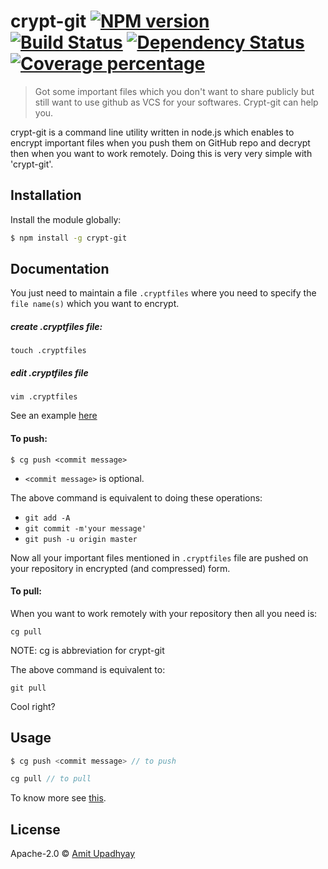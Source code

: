# crypt-git [![NPM version][npm-image]][npm-url] [![Build Status][travis-image]][travis-url] [![Dependency Status][daviddm-image]][daviddm-url] [![Coverage percentage][coveralls-image]][coveralls-url]
> Got some important files which you don't want to share publicly but still want to use github as VCS for your softwares. Crypt-git can help you.


crypt-git is a command line utility written in node.js which enables to encrypt important files when you push them on GitHub repo and decrypt then when you want to work remotely. Doing this is very very simple with 'crypt-git'.

## Installation

Install the module globally:

```sh
$ npm install -g crypt-git
```

## Documentation

You just need to maintain a file `.cryptfiles` where you need to specify the `file name(s)` which you want to encrypt.

##### create .cryptfiles file:
`touch .cryptfiles`

##### edit .cryptfiles file
`vim .cryptfiles`

See an example [here](https://github.com/amit-upadhyay-IT/crypt-git/blob/master/.cryptfiles)


#### To push:
```
$ cg push <commit message>
```

- `<commit message>` is optional.

The above command is equivalent to doing these operations:

- `git add -A`
- `git commit -m'your message'`
- `git push -u origin master`

Now all your important files mentioned in `.cryptfiles` file are pushed on your repository in encrypted (and compressed) form.

#### To pull:

When you want to work remotely with your repository then all you need is:
```
cg pull
```
NOTE: cg is abbreviation for crypt-git

The above command is equivalent to:
```
git pull
```

Cool right?

## Usage

```js
$ cg push <commit message> // to push

cg pull // to pull
```
To know more see [this](https://github.com/amit-upadhyay-IT/crypt-git#documentation).




## License

Apache-2.0 © [Amit Upadhyay](https://github.com/amit-upadhyay-IT)


[npm-image]: https://badge.fury.io/js/crypt-git.svg
[npm-url]: https://npmjs.org/package/crypt-git
[travis-image]: https://travis-ci.org/amit-upadhyay-it/crypt-git.svg?branch=master
[travis-url]: https://travis-ci.org/amit-upadhyay-it/crypt-git
[daviddm-image]: https://david-dm.org/amit-upadhyay-it/crypt-git.svg?theme=shields.io
[daviddm-url]: https://david-dm.org/amit-upadhyay-it/crypt-git
[coveralls-image]: https://coveralls.io/repos/amit-upadhyay-it/crypt-git/badge.svg
[coveralls-url]: https://coveralls.io/r/amit-upadhyay-it/crypt-git
